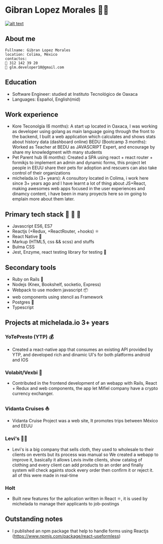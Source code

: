 # Gibran Lopez Morales 👨‍💻

[![alt text][bagde]][github_url]

[bagde]: https://badgen.net/badge/Github/GeDiez/:color?icon=github
[github_url]: https://github.com/GeDiez

## About me

```
Fullname: Gibran Lopez Morales
location: Colima, México
contactos: 
📲 312 142 39 20
📨 glm.developer10@gmail.com
```

## Education

- Software Engineer: studied at Instituto Tecnológico de Oaxaca
- Languages: Español, English(mid)

## Work experience
- Kore Teconolgía (6 months): A start up located in Oaxaca, I was working as developer using golang as main language going through the front to the backend, I built a web application which calculates and shows stats about history data (dashboard online)
BEDU (Bootcamp 3 months): Worked as Teacher at BEDU as JAVASCRIPT Expert, and encourage by share my knowledgment with many students
- Pet Parent hub (6 months): Created a SPA using react + react router + formikjs to implement an admin and dynamic forms, this project let people in EEUU share their pets for adoption and rescuers can also take control of their organizations
- michelada.io (3+ years): A consultory located in Colima, i work here since 3+ years ago and I have learnt a lot of thing about JS+React, making awesomes web apps focused in the user experiences and dinamcy content, i have been in many proyects here so im going to emplain more about them later. 

## Primary tech stack 🎉 🎉 🎉

- Javascript ES6, ES7
- Reactjs (+Redux, +ReactRouter, +hooks) ⚛️
- React Native 📱
- Markup (HTML5, css && scss) and stuffs
- Bulma CSS
- Jest, Enzyme, react testing library for testing 🐛

## Secondary tools

- Ruby on Rails 🔻
- Nodejs (Knex, Bookshelf, socketio, Express)
- Webpack to use modern javascript 📦
- web components using stencil as Framework
- Postgres 🐘
- Typescript

## Projects at michelada.io 3+ years

### YoTePresto (YTP) 💰

- Created a react-native app that consumes an existing API provided by YTP,
and developed rich and dinamic UI's for both platforms android and IOS

### Volabit/Vexbi 💱

- Contributed in the frontend development of an webapp with Rails, React + Redux and web components, the app let Mifiel company have a crypto currency exchanger.

### Vidanta Cruises ⛵️

- Vidanta Cruise Project was a web site, It promotes trips between México and EEUU

### Levi's 👖👚

- Levi's is a big company that sells cloth, they used to wholesale to their clients on events but its process was manual so We created a webapp to improve it, basically it allows Levis invite clients, show catalog of clothing and every client can add products to an order and finally system will check againts stock every order then confirm it or reject it. all of this were made in real-time


### Holt

- Built new features for the aplication written in React ⚛️, it is used by michelada to manage their applicants to job-postings

## Outstanding notes

- I published an npm package that help to handle forms using Reactjs (https://www.npmjs.com/package/react-useformless)
